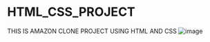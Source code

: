 # HTML_CSS_PROJECT
THIS IS AMAZON CLONE PROJECT USING HTML AND CSS
![image](https://github.com/user-attachments/assets/a5b19169-1f1b-4cdc-a47f-b28b9651527c)

